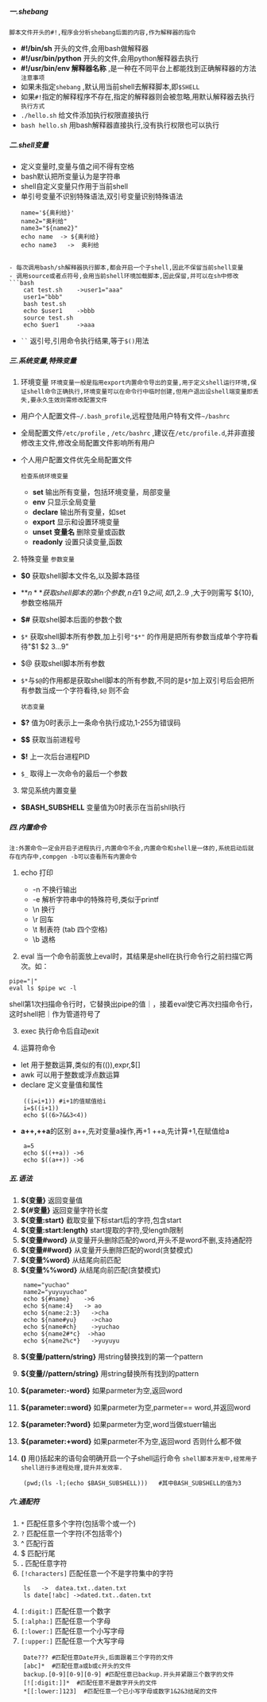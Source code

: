##### 一.shebang
`脚本文件开头的#!,程序会分析shebang后面的内容,作为解释器的指令`
- **#!/bin/sh** 开头的文件,会用bash做解释器
- **#!/usr/bin/python** 开头的文件,会用python解释器去执行
- **#!/usr/bin/env  解释器名称** ,是一种在不同平台上都能找到正确解释器的方法
	`注意事项 `
- 如果未指定`shebang` ,默认用当前shell去解释脚本,即`$SHELL`
- 如果`#!`指定的解释程序不存在,指定的解释器则会被忽略,用默认解释器去执行
	`执行方式`
- `./hello.sh` 给文件添加执行权限直接执行 
- `bash hello.sh` 用bash解释器直接执行,没有执行权限也可以执行



##### 二.shell变量
- 定义变量时,变量与值之间不得有空格
- bash默认把所变量认为是字符串
- shell自定义变量只作用于当前shell
- 单引号变量不识别特殊语法,双引号变量识别特殊语法
	```shell
	name='${奥利给}'
	name2="奥利给"
	name3="${name2}"
	echo name  -> ${奥利给}
	echo name3   ->  奥利给
```

- 每次调用bash/sh解释器执行脚本,都会开启一个子shell,因此不保留当前shell变量
- 调用source或者点符号,会用当前shell环境加载脚本,因此保留,并可以在sh中修改
```bash
	cat test.sh    ->user1="aaa"
	user1="bbb"
	bash test.sh
	echo $user1    ->bbb
	source test.sh  
	echo $uer1     ->aaa
```
- ``` `` ``` 返引号,引用命令执行结果,等于`$()`用法

##### 三.系统变量,特殊变量
1. 环境变量
	`环境变量一般是指用export内置命令导出的变量,用于定义shell运行环境,保证shell命令正确执行,环境变量可以在命令行中临时创建,但用户退出设shell端变量即丢失,要永久生效则需修改配置文件`
- 用户个人配置文件`~/.bash_profile`,远程登陆用户特有文件`~/bashrc`
- 全局配置文件`/etc/profile` , `/etc/bashrc` ,建议在`/etc/profile.d`,并非直接修改主文件,修改全局配置文件影响所有用户
- 个人用户配置文件优先全局配置文件

	`检查系统环境变量`
	- **set**                 输出所有变量，包括环境变量，局部变量
	- **env**                只显示全局变量
	- **declare**          输出所有变量，如set
	- **export**           显示和设置环境变量
	- **unset 变量名** 删除变量或函数
	- **readonly**        设置只读变量,函数

2. 特殊变量
	`参数变量`
- **$0** 获取shell脚本文件名,以及脚本路径
- **$n** 获取shell脚本的第n个参数,n在1~9之间,如$1,$2..$9 ,大于9则需写
\${10},参数空格隔开
- **$#** 获取shel脚本后面的参数个数
- `$*` 获取shell脚本所有参数,加上引号`"$*"` 的作用是把所有参数当成单个字符看待"$1  $2  $3 ...$9"
- $@  获取shell脚本所有参数
- `$*`与`$@`的作用都是获取shell脚本的所有参数,不同的是`$*`加上双引号后会把所有参数当成一个字符看待,`$@` 则不会

	`状态变量`
- **$?**  值为0时表示上一条命令执行成功,1-255为错误码
- **\$\$** 获取当前进程号
- **$!** 上一次后台进程PID
- `$_` 取得上一次命令的最后一个参数

3. 常见系统内置变量
- **$BASH_SUBSHELL**  变量值为0时表示在当前shll执行 


##### 四.内置命令
`注:外置命令一定会开启子进程执行,内置命令不会,内置命令和shell是一体的,系统启动后就存在内存中,compgen -b可以查看所有内置命令`
1. echo               打印
	- -n   不换行输出
	- -e    解析字符串中的特殊符号,类似于printf
	- \\n   换行
	- \\r    回车
	- \\t   制表符  (tab 四个空格)
	- \\b 退格

2. eval        当一个命令前面放上eval时，其结果是shell在执行命令行之前扫描它两次。如：
```shell
pipe="|"
eval ls $pipe wc -l
```
shell第1次扫描命令行时，它替换出pipe的值｜，接着eval使它再次扫描命令行，这时shell把｜作为管道符号了

3. exec       执行命令后自动exit

4. 运算符命令
- let 用于整数运算,类似的有(()),expr,$[]
- awk 可以用于整数或浮点数运算
- declare 定义变量值和属性
```shell
	((i=i+1)) #i+1的值赋值给i
	i=$((i+1))
	echo $((6>7&&3<4)) 
```
- **a++,++a**的区别
	a++,先对变量a操作,再+1
	++a,先计算+1,在赋值给a
```shell
	a=5
	echo $((++a)) ->6
	echo $((a++)) ->6
```
##### 五.语法
1. **${变量}** 返回变量值
2. **${#变量}** 返回变量字符长度
3. **${变量:start}** 截取变量下标start后的字符,包含start
4. **${变量:start:length}** start提取的字符,受length限制
5. **${变量#word}** 从变量开头删除匹配的word,开头不是word不删,支持通配符
6. **${变量##word}** 从变量开头删除匹配的word(贪婪模式)
7. **${变量%word}**  从结尾向前匹配
8. **${变量%\%word}**  从结尾向前匹配(贪婪模式)
```shell
	name="yuchao"
	name2="yuyuyuchao"
	echo ${#name}    ->6
	echo ${name:4}   -> ao
	echo ${name:2:3}   ->cha
	echo ${name#yu}    ->chao
	echo ${name#ch}    ->yuchao
	echo ${name2#*c}  ->hao
	echo ${name2%c*}   ->yuyuyu
```

8. **${变量/pattern/string}** 用string替换找到的第一个pattern
9. **${变量//pattern/string}** 用string替换所有找到的pattern
10. **${parameter:-word}** 如果parmeter为空,返回word
11. **${parameter:=word}** 如果parmeter为空,parmeter== word,并返回word
12. **${parameter:?word}** 如果parmeter为空,word当做stuerr输出
13. **${parameter:+word}** 如果parmeter不为空,返回word 否则什么都不做

14. **()** 用()括起来的语句会明确开启一个子shell运行命令
	`shell脚本开发中,经常用子shell进行多进程处理,提升并发效率.`
```shell
	(pwd;(ls -l;(echo $BASH_SUBSHELL)))   #其中BASH_SUBSHELL的值为3
```

 

##### 六.通配符
1. `*` 匹配任意多个字符(包括零个或一个)
2. `?` 匹配任意一个字符(不包括零个)
3. ^ 匹配行首
4. $ 匹配行尾
5. **.** 匹配任意字符
6. `[!characters]` 匹配任意一个不是字符集中的字符
```shell
	ls   ->  datea.txt..daten.txt
	ls date[!abc] ->dated.txt..daten.txt
```
4. `[:digit:]` 匹配任意一个数字
5. `[:alpha:]` 匹配任意一个字母
6. `[:lower:]` 匹配任意一个小写字母
7. `[:upper:]` 匹配任意一个大写字母
```shell
	Date??? #匹配任意Date开头,后面跟着三个字符的文件
	[abc]*  #匹配任意a或b或c开头的文件
	backup.[0-9][0-9][0-9] #匹配任意已backup.开头并紧跟三个数字的文件
	[![:digit:]]*  #匹配任意不是数字开头的文件
	*[[:lower:]123]  #匹配任意一个已小写字母或数字1&2&3结尾的文件
```